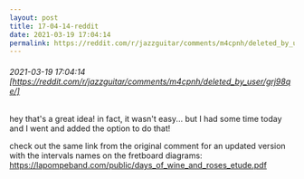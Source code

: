 ```yaml
---
layout: post
title: 17-04-14-reddit
date: 2021-03-19 17:04:14
permalink: https://reddit.com/r/jazzguitar/comments/m4cpnh/deleted_by_user/grj98qe/
---
```


###### 2021-03-19 17:04:14 [https://reddit.com/r/jazzguitar/comments/m4cpnh/deleted_by_user/grj98qe/]
hey that's a great idea! in fact, it wasn't easy... but I had some time today and I went and added the option to do that!

check out the same link from the original comment for an updated version with the intervals names on the fretboard diagrams: https://lapompeband.com/public/days_of_wine_and_roses_etude.pdf
